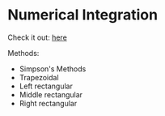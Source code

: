 # Numerical Integration

Check it out: [here](https://dimagashko.github.io/NUK_Projects/Numerical%20Methods/development/LabWork3-numerical-integration/index.html)

Methods:

- Simpson's Methods
- Trapezoidal
- Left rectangular
- Middle rectangular
- Right rectangular